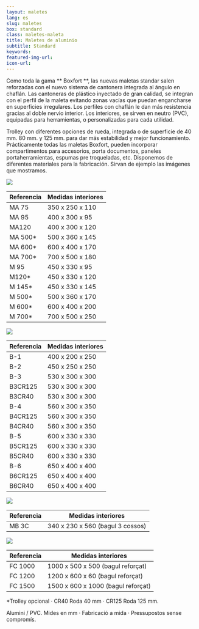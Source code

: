 ```yaml
---
layout: maletes
lang: es
slug: maletes
box: standard
class: maletes-maleta
title: Maletes de aluminio
subtitle: Standard
keywords: 
featured-img-url:
icon-url: 
---
```


Como toda la gama ** Boxfort **, las nuevas maletas standar salen reforzadas con el nuevo sistema de cantonera integrada al ángulo en chaflán. Las cantoneras de plástico inyectado de gran calidad, se integran con el perfil de la maleta evitando zonas vacías que puedan engancharse en superficies irregulares. Los perfiles con chaflán le dan más resistencia gracias al doble nervio interior. Los interiores, se sirven en neutro (PVC), equipadas para herramientas, o personalizadas para cada utilidad.

Trolley con diferentes opciones de rueda, integrada o de superficie de 40 mm. 80 mm. y 125 mm. para dar más estabilidad y mejor funcionamiento.
Prácticamente todas las maletas Boxfort, pueden incorporar compartimentos para accesorios, porta documentos, paneles portaherramientas, espumas pre troqueladas, etc. Disponemos de diferentes materiales para la fabricación. Sirvan de ejemplo las imágenes que mostramos.

<p class="text-center"><img src="{{ site.base_url }}/assets/img/01-thumbnail-box-fort-maletes-alumini-standard-ma-75.jpg"></p>

Referencia | Medidas interiores
--- | ---
MA 75	| 350 x 250 x 110		
MA 95	| 400 x 300 x 95		
MA120	| 400 x 300 x 120		
MA 500*	| 500 x 360 x 145		
MA 600*	| 600 x 400 x 170		
MA 700*	| 700 x 500 x 180
M 95	| 450 x 330 x 95
M120*	| 450 x 330 x 120
M 145*	| 450 x 330 x 145
M 500*	| 500 x 360 x 170
M 600*	| 600 x 400 x 200
M 700*	| 700 x 500 x 250

<p class="text-center"><img src="{{ site.base_url }}/assets/img/01-thumbnail-box-fort-maletes-alumini-standard-b-1.jpg"></p>

Referencia | Medidas interiores
--- | ---
B-1	| 400 x 200 x 250
B-2	| 450 x 250 x 250
B-3	| 530 x 300 x 300
B3CR125	| 530 x 300 x 300
B3CR40 | 530 x 300 x 300
B-4	| 560 x 300 x 350
B4CR125 | 560 x 300 x 350
B4CR40	| 560 x 300 x 350
B-5	| 600 x 330 x 330
B5CR125	| 600 x 330 x 330
B5CR40	| 600 x 330 x 330
B-6	| 650 x 400 x 400
B6CR125	| 650 x 400 x 400
B6CR40	| 650 x 400 x 400

<p class="text-center"><img src="{{ site.base_url }}/assets/img/01-thumbnail-box-fort-maletes-alumini-standard-mb-3-c.jpg"></p>

Referencia | Medidas interiores
--- | ---
MB 3C | 340 x 230 x 560 (bagul 3 cossos)

<p class="text-center"><img src="{{ site.base_url }}/assets/img/01-thumbnail-box-fort-maletes-alumini-standard-fc-1000.jpg"></p>

Referencia | Medidas interiores
--- | ---
FC 1000	| 1000 x 500 x 500 (bagul reforçat)
FC 1200	| 1200 x 600 x 60 (bagul reforçat)
FC 1500	| 1500 x 600 x 1000 (bagul reforçat)

*Trolley opcional · CR40 Roda 40 mm · CR125 Roda 125 mm.

Alumini / PVC. Mides en mm · Fabricació a mida · Pressupostos sense compromís.
